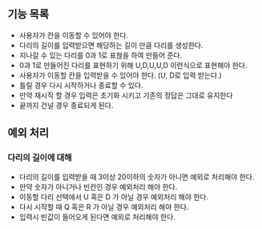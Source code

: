 ## 기능 목록
- 사용자가 칸을 이동할 수 있어야 한다.
- 다리의 길이를 입력받으면 해당하는 길이 만큼 다리를 생성한다.
- 지나갈 수 있는 다리를 0과 1로 표혆을 하여 만들어 준다.
- 0과 1로 만들어진 다리를 표현하기 위해 U,D,U,U,D 이런식으로 표현해야 한다.
- 사용자가 이동할 칸을 입력받을 수 있어야 한다. (U, D로 입력 받는다.)
- 틀릴 경우 다시 시작하거나 종료할 수 있다.
- 만약 재시작 할 경우 입력은 초기화 시키고 기존의 정답은 그대로 유지한다
- 끝까지 건널 경우 종료되게 된다.

## 예외 처리
### 다리의 길이에 대해
- 다리의 길이를 입력받을 때 3이상 20이하의 숫자가 아니면 예외로 처리해야 한다.
- 만약 숫자가 아니거나 빈칸인 경우 예외처리 해야 한다.
- 이동할 다리 선택에서 U 혹은 D 가 아닐 경우 예외처리 해야 한다.
- 다시 시작할 때 Q 혹은 R 가 아닐 경우 예외처리 해야 한다.
- 입력시 빈값이 들어오게 된다면 예외로 처리해야 한다.